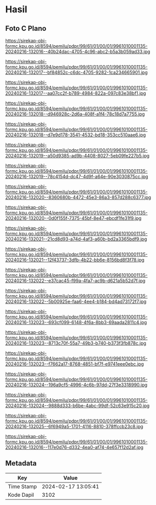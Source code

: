 # Hasil

## Foto C Plano

https://sirekap-obj-formc.kpu.go.id/8594/pemilu/pdpr/99/61/01/00/01/9961010001135-20240216-132016--40b24dac-4705-4c96-abc2-b5a3b059ad33.jpg

https://sirekap-obj-formc.kpu.go.id/8594/pemilu/pdpr/99/61/01/00/01/9961010001135-20240216-132017--bf84852c-c6dc-4705-9282-1ca234665901.jpg

https://sirekap-obj-formc.kpu.go.id/8594/pemilu/pdpr/99/61/01/00/01/9961010001135-20240216-132017--aa07cc2f-b789-4984-822a-097c83e38bf1.jpg

https://sirekap-obj-formc.kpu.go.id/8594/pemilu/pdpr/99/61/01/00/01/9961010001135-20240216-132018--d946928c-2d6a-408f-a1f4-78c18d7a7755.jpg

https://sirekap-obj-formc.kpu.go.id/8594/pemilu/pdpr/99/61/01/00/01/9961010001135-20240216-132018--d7e9d178-3541-4532-bd18-353cc510aae6.jpg

https://sirekap-obj-formc.kpu.go.id/8594/pemilu/pdpr/99/61/01/00/01/9961010001135-20240216-132019--a50d9385-ad9b-4408-8027-5eb09fe227b5.jpg

https://sirekap-obj-formc.kpu.go.id/8594/pemilu/pdpr/99/61/01/00/01/9961010001135-20240216-132019--78c4154d-dc47-4d9f-a64e-90e3030875cc.jpg

https://sirekap-obj-formc.kpu.go.id/8594/pemilu/pdpr/99/61/01/00/01/9961010001135-20240216-132020--8360680b-4472-45e3-86a3-857d288c6377.jpg

https://sirekap-obj-formc.kpu.go.id/8594/pemilu/pdpr/99/61/01/00/01/9961010001135-20240216-132020--0d0f155f-7375-45bf-8e47-ebcdf1fe31f9.jpg

https://sirekap-obj-formc.kpu.go.id/8594/pemilu/pdpr/99/61/01/00/01/9961010001135-20240216-132021--21cd8d93-a74d-4af3-a60b-bd2a3365bdf9.jpg

https://sirekap-obj-formc.kpu.go.id/8594/pemilu/pdpr/99/61/01/00/01/9961010001135-20240216-132021--12f43737-3dfb-4b22-bb6e-8156bd8f3f78.jpg

https://sirekap-obj-formc.kpu.go.id/8594/pemilu/pdpr/99/61/01/00/01/9961010001135-20240216-132022--e37cac45-f99a-4fa7-ac9b-d621a5b52d7f.jpg

https://sirekap-obj-formc.kpu.go.id/8594/pemilu/pdpr/99/61/01/00/01/9961010001135-20240216-132022--5b00925e-faa6-4ee4-b184-bd4ad73172f7.jpg

https://sirekap-obj-formc.kpu.go.id/8594/pemilu/pdpr/99/61/01/00/01/9961010001135-20240216-132023--693cf099-6148-4f6a-8bb3-69aada2811c4.jpg

https://sirekap-obj-formc.kpu.go.id/8594/pemilu/pdpr/99/61/01/00/01/9961010001135-20240216-132023--8713c70f-55a7-49b3-b740-b373f3fb878c.jpg

https://sirekap-obj-formc.kpu.go.id/8594/pemilu/pdpr/99/61/01/00/01/9961010001135-20240216-132023--f7662a17-8768-4851-bf7f-e9741eee0ebc.jpg

https://sirekap-obj-formc.kpu.go.id/8594/pemilu/pdpr/99/61/01/00/01/9961010001135-20240216-132024--196a9cf5-4996-4c6b-97dd-27f3e3318990.jpg

https://sirekap-obj-formc.kpu.go.id/8594/pemilu/pdpr/99/61/01/00/01/9961010001135-20240216-132024--9888d333-b6be-4abc-99df-52c63e915c20.jpg

https://sirekap-obj-formc.kpu.go.id/8594/pemilu/pdpr/99/61/01/00/01/9961010001135-20240216-132025--6f6949a5-1701-4116-8810-378ffccb23c8.jpg

https://sirekap-obj-formc.kpu.go.id/8594/pemilu/pdpr/99/61/01/00/01/9961010001135-20240216-132016--117e0d76-d332-4ea0-af74-4e657f12d2af.jpg


## Metadata

| Key        | Value               |
| ---------- | ------------------- |
| Time Stamp | 2024-02-17 13:05:41 |
| Kode Dapil | 3102                |



